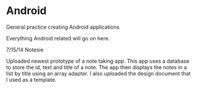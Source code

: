Android
=======

General practice creating Android applications

Everything Android related will go on here.


7/15/14
Notesie

Uploaded newest prototype of a note taking app. This app uses a database
to store the id, text and title of a note. The app then displays the
notes in a list by title using an array adapter. I also uploaded the
design document that I used as a template.
